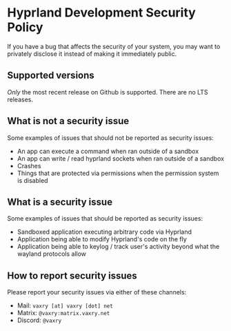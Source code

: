 # Hyprland Development Security Policy

If you have a bug that affects the security of your system, you may
want to privately disclose it instead of making it immediately public.

## Supported versions

_Only_ the most recent release on Github is supported. There are no LTS releases.

## What is not a security issue

Some examples of issues that should not be reported as security issues:

- An app can execute a command when ran outside of a sandbox
- An app can write / read hyprland sockets when ran outside of a sandbox
- Crashes
- Things that are protected via permissions when the permission system is disabled

## What is a security issue

Some examples of issues that should be reported as security issues:

- Sandboxed application executing arbitrary code via Hyprland
- Application being able to modify Hyprland's code on the fly
- Application being able to keylog / track user's activity beyond what the wayland protocols allow

## How to report security issues

Please report your security issues via either of these channels:
- Mail: `vaxry [at] vaxry [dot] net`
- Matrix: `@vaxry:matrix.vaxry.net`
- Discord: `@vaxry`
